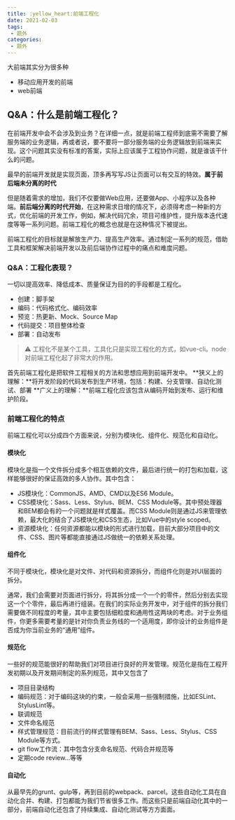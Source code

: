 ```yaml
---
title: :yellow_heart:前端工程化
date: 2021-02-03
tags:
 - 题外
categories:
 - 题外
---
```

大前端其实分为很多种
- 移动应用开发的前端
- web前端
## Q&A：什么是前端工程化？
在前端开发中会不会涉及到业务？在详细一点，就是前端工程师到底需不需要了解服务端的业务逻辑，再或者说，要不要将一部分服务端的业务逻辑放到前端来实现。这个问题其实没有标准的答案，实际上应该属于工程协作问题，就是谁该干什么的问题。

最早的前端开发就是实现页面，顶多再写写JS让页面可以有交互的特效。**属于前后端未分离的时代**

但是随着需求的增加，我们不仅要做Web应用，还要做App、小程序以及各种端。**前后端分离的时代开始**，在这种需求日增的情况下，必须得考虑一种新的方式，优化前端的开发工作，例如，解决代码冗余，项目可维护性，提升版本迭代速度等等一系列问题。前端工程化的概念也就是在这种情况下被提出。

前端工程化的目标就是解放生产力、提高生产效率。通过制定一系列的规范，借助工具和框架解决前端开发以及前后端协作过程中的痛点和难度问题。

### Q&A：工程化表现？
一切以提高效率、降低成本、质量保证为目的的手段都是工程化。
- 创建：脚手架
- 编码：代码格式化、编码效率
- 预览：热更新、Mock、Source Map
- 代码提交：项目整体检查
- 部署：自动发布

> ⚠️ 工程化不是某个工具，工具化只是实现工程化的方式，如vue-cli。node对前端工程化起了非常大的作用。

首先前端工程化是把软件工程相关的方法和思想应用到前端开发中。
**狭义上的理解：**将开发阶段的代码发布到生产环境，包括：构建、分支管理、自动化测试、部署
**广义上的理解：**前端工程化应该包含从编码开始到发布、运行和维护阶段。

### 前端工程化的特点
前端工程化可以分成四个方面来说，分别为模块化、组件化、规范化和自动化。
#### 模块化
模块化是指一个文件拆分成多个相互依赖的文件，最后进行统一的打包和加载，这样能够很好的保证高效的多人协作。其中包含：
- JS模块化：CommonJS、AMD、CMD以及ES6 Module。
- CSS模块化：Sass、Less、Stylus、BEM、CSS Module等。其中预处理器和BEM都会有的一个问题就是样式覆盖。而CSS Module则是通过JS来管理依赖，最大化的结合了JS模块化和CSS生态，比如Vue中的style scoped。
- 资源模块化：任何资源都能以模块的形式进行加载，目前大部分项目中的文件、CSS、图片等都能直接通过JS做统一的依赖关系处理。
#### 组件化
不同于模块化，模块化是对文件、对代码和资源拆分，而组件化则是对UI层面的拆分。

通常，我们会需要对页面进行拆分，将其拆分成一个一个的零件，然后分别去实现这一个个零件，最后再进行组装。在我们的实际业务开发中，对于组件的拆分我们需要做不同程度的考量，其中主要包括细粒度和通用性这两块的考虑。对于业务组件，你更多需要考量的是针对你负责业务线的一个适用度，即你设计的业务组件是否成为你当前业务的“通用”组件。
#### 规范化
一些好的规范能很好的帮助我们对项目进行良好的开发管理。规范化是指在工程开发初期以及开发期间制定的系列规范，其中又包含了
- 项目目录结构
- 编码规范：对于编码这块的约束，一般会采用一些强制措施，比如ESLint、StylusLint等。
- 联调规范
- 文件命名规范
- 样式管理规范：目前流行的样式管理有BEM、Sass、Less、Stylus、CSS Module等方式。
- git flow工作流：其中包含分支命名规范、代码合并规范等
- 定期code review...等等
#### 自动化
从最早先的grunt、gulp等，再到目前的webpack、parcel。这些自动化工具在自动化合并、构建、打包都能为我们节省很多工作。而这些只是前端自动化其中的一部分，前端自动化还包含了持续集成、自动化测试等方方面面。